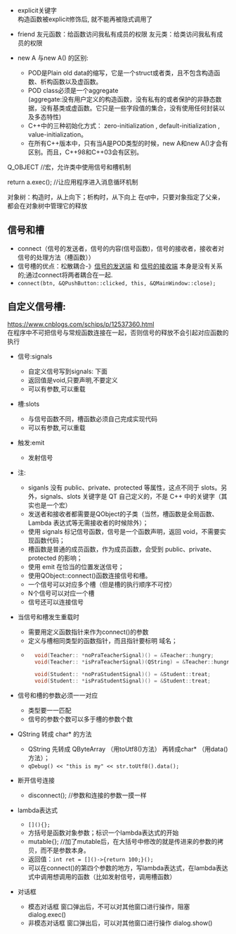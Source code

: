 * explicit关键字  
构造函数被explicit修饰后, 就不能再被隐式调用了

* friend
友元函数：给函数访问我私有成员的权限
友元类：给类访问我私有成员的权限

* new A 与new A() 的区别:  
    * POD是Plain old data的缩写，它是一个struct或者类，且不包含构造函数、析构函数以及虚函数。
    * POD class必须是一个aggregate  
        (aggregate:没有用户定义的构造函数，没有私有的或者保护的非静态数据，没有基类或虚函数。它只是一些字段值的集合，没有使用任何封装以及多态特性)
    * C++中的三种初始化方式：
        zero-initialization , default-initialization , value-initialization。
    * 在所有C++版本中，只有当A是POD类型的时候，new A和new A()才会有区别。而且，C++98和C++03会有区别。




Q_OBJECT //宏，允许类中使用信号和槽机制

return a.exec();	//让应用程序进入消息循环机制

对象树：构造时，从上向下；析构时，从下向上
在qt中，只要对象指定了父亲，都会在对象树中管理它的释放

## 信号和槽  
* connect（信号的发送者，信号的内容(信号函数)，信号的接收者，接收者对信号的处理方法（槽函数））  
* 信号槽的优点：松散耦合-》<u>信号的发送端</u> 和 <u>信号的接收端</u>  本身是没有关系的;通过connect将两者耦合在一起.
* `connect(btn, &QPushButton::clicked, this, &QMainWindow::close);`

## 自定义信号槽:
https://www.cnblogs.com/schips/p/12537360.html  
在程序中不可把信号与常规函数连接在一起，否则信号的释放不会引起对应函数的执行

* 信号:signals
    * 自定义信号写到signals: 下面
    * 返回值是void,只要声明,不要定义
    * 可以有参数,可以重载

* 槽:slots
    * 与信号函数不同，槽函数必须自己完成实现代码
    * 可以有参数,可以重载

* 触发:emit 
    * 发射信号

* 注:
    * siganls 没有 public、private、protected 等属性，这点不同于 slots。另外，signals、slots 关键字是 QT 自己定义的，不是 C++ 中的关键字（其实也是一个宏）
    * 发送者和接收者都需要是QObject的子类（当然，槽函数是全局函数、Lambda 表达式等无需接收者的时候除外）；
    * 使用 signals 标记信号函数，信号是一个函数声明，返回 void，不需要实现函数代码；
    * 槽函数是普通的成员函数，作为成员函数，会受到 public、private、protected 的影响；
    * 使用 emit 在恰当的位置发送信号；
    * 使用QObject::connect()函数连接信号和槽。 
    * 一个信号可以对应多个槽（但是槽的执行顺序不可控）
    * N个信号可以对应一个槽
    * 信号还可以连接信号

* 当信号和槽发生重载时
    * 需要用定义函数指针来作为connect()的参数
    * 定义与槽相同类型的函数指针，而且指针要标明 域名；
    * ```cpp
        void(Teacher:: *noPraTeacherSignal)() = &Teacher::hungry;
	    void(Teacher:: *isPraTeacherSignal)(QString) = &Teacher::hungry;

	    void(Student:: *noPraStudentSignal)() = &Student::treat;
	    void(Student:: *isPraStudentSignal)() = &Student::treat;
        ```

* 信号和槽的参数必须一一对应
    * 类型要一一匹配
    * 信号的参数个数可以多于槽的参数个数


* QString 转成 char* 的方法
    * QString 先转成 QByteArray （用toUtf8()方法） 再转成char* （用data()方法）；
    * `qDebug() << "this is my" << str.toUtf8().data();`

* 断开信号连接
    * disconnect(); //参数和连接的参数一摸一样

* lambda表达式
    * `[](){};` 
    * 方括号是函数对象参数；标识一个lambda表达式的开始
    * []()mutable{}; //加了mutable后，在大括号中修改的就是传进来的参数的拷贝，而不是参数本身。
    * 返回值：`int ret = []()->{return 100;}();`
    * 可以在connect()的第四个参数的地方，写lambda表达式，在lambda表达式中调用想调用的函数（比如发射信号，调用槽函数）

* 对话框
    * 模态对话框
        窗口弹出后，不可以对其他窗口进行操作，阻塞
        dialog.exec() 
    * 非模态对话框 
        窗口弹出后，可以对其他窗口进行操作
        dialog.show()
